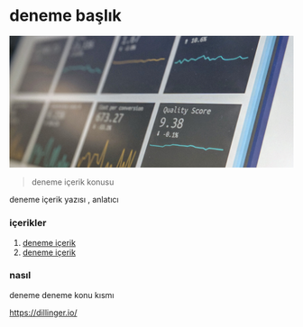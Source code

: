 # deneme başlık

![deneme](images/data.jpg)
> deneme içerik konusu
  
deneme içerik yazısı , anlatıcı

### içerikler

1. [deneme içerik](02-deneme/README.md)
2. [deneme içerik](02-deneme/README.md)
### nasıl

deneme deneme konu kısmı

https://dillinger.io/